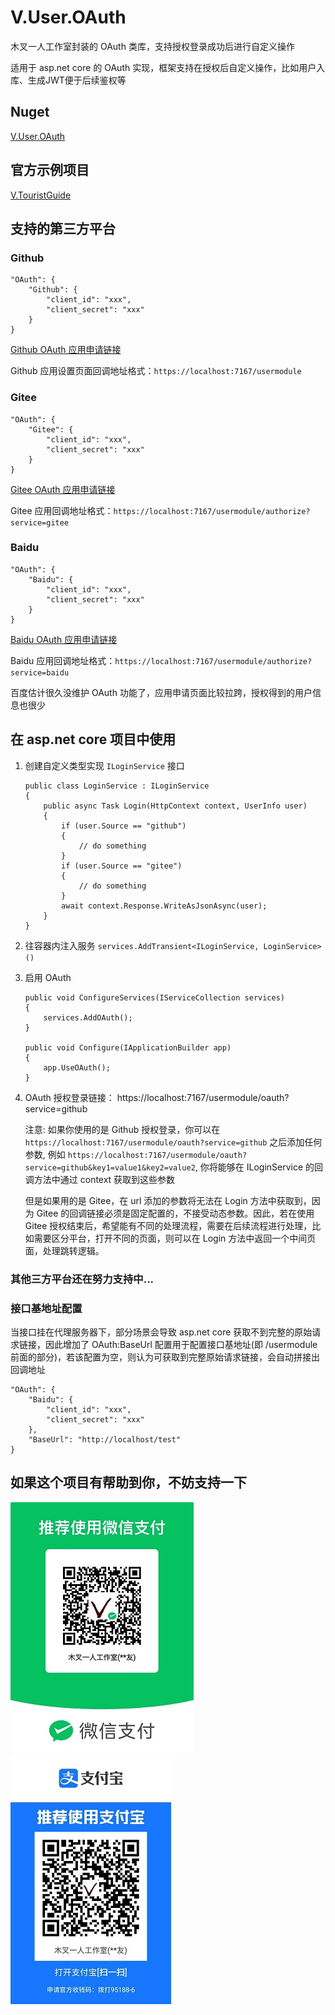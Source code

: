 ﻿# V.User.OAuth

木叉一人工作室封装的 OAuth 类库，支持授权登录成功后进行自定义操作

适用于 asp.net core 的 OAuth 实现，框架支持在授权后自定义操作，比如用户入库、生成JWT便于后续鉴权等

## Nuget

[V.User.OAuth](https://www.nuget.org/packages/V.User.OAuth)

## 官方示例项目
[V.TouristGuide](https://github.com/venyowong/V.TouristGuide)

## 支持的第三方平台

### Github

```
"OAuth": {
    "Github": {
        "client_id": "xxx",
        "client_secret": "xxx"
    }
}
```
[Github OAuth 应用申请链接](https://github.com/settings/developers)

Github 应用设置页面回调地址格式：`https://localhost:7167/usermodule`

### Gitee

```
"OAuth": {
    "Gitee": {
        "client_id": "xxx",
        "client_secret": "xxx"
    }
}
```
[Gitee OAuth 应用申请链接](https://gitee.com/oauth/applications)

Gitee 应用回调地址格式：`https://localhost:7167/usermodule/authorize?service=gitee`

### Baidu

```
"OAuth": {
    "Baidu": {
        "client_id": "xxx",
        "client_secret": "xxx"
    }
}
```

[Baidu OAuth 应用申请链接](http://developer.baidu.com/console#app/project)

Baidu 应用回调地址格式：`https://localhost:7167/usermodule/authorize?service=baidu`

百度估计很久没维护 OAuth 功能了，应用申请页面比较拉跨，授权得到的用户信息也很少

## 在 asp.net core 项目中使用

1. 创建自定义类型实现 `ILoginService` 接口
    ```
    public class LoginService : ILoginService
    {
        public async Task Login(HttpContext context, UserInfo user)
        {
            if (user.Source == "github")
            {
                // do something
            }
            if (user.Source == "gitee")
            {
                // do something
            }
            await context.Response.WriteAsJsonAsync(user);
        }
    }
    ```
2. 往容器内注入服务 `services.AddTransient<ILoginService, LoginService>()`
3. 启用 OAuth
    ```
    public void ConfigureServices(IServiceCollection services)
    {
        services.AddOAuth();
    }

    public void Configure(IApplicationBuilder app)
    {
        app.UseOAuth();
    }
    ```
4. OAuth 授权登录链接： https://localhost:7167/usermodule/oauth?service=github

    注意: 如果你使用的是 Github 授权登录，你可以在 `https://localhost:7167/usermodule/oauth?service=github` 之后添加任何参数, 例如 `https://localhost:7167/usermodule/oauth?service=github&key1=value1&key2=value2`, 你将能够在 ILoginService 的回调方法中通过 context 获取到这些参数
    
    但是如果用的是 Gitee，在 url 添加的参数将无法在 Login 方法中获取到，因为 Gitee 的回调链接必须是固定配置的，不接受动态参数。因此，若在使用 Gitee 授权结束后，希望能有不同的处理流程，需要在后续流程进行处理，比如需要区分平台，打开不同的页面，则可以在 Login 方法中返回一个中间页面，处理跳转逻辑。

### 其他三方平台还在努力支持中...

### 接口基地址配置

当接口挂在代理服务器下，部分场景会导致 asp.net core 获取不到完整的原始请求链接，因此增加了 OAuth:BaseUrl 配置用于配置接口基地址(即 /usermodule 前面的部分)，若该配置为空，则认为可获取到完整原始请求链接，会自动拼接出回调地址
```
"OAuth": {
    "Baidu": {
        "client_id": "xxx",
        "client_secret": "xxx"
    },
    "BaseUrl": "http://localhost/test"
}
```

## 如果这个项目有帮助到你，不妨支持一下

![](https://raw.githubusercontent.com/venyowong/V.ClassLibrary/main/imgs/%E5%BE%AE%E4%BF%A1%E6%94%B6%E6%AC%BE%E7%A0%81.jpg)
![](https://raw.githubusercontent.com/venyowong/V.ClassLibrary/main/imgs/%E6%94%AF%E4%BB%98%E5%AE%9D%E6%94%B6%E6%AC%BE%E7%A0%81.jpg)